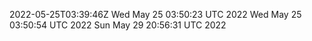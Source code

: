 2022-05-25T03:39:46Z
Wed May 25 03:50:23 UTC 2022
Wed May 25 03:50:54 UTC 2022
Sun May 29 20:56:31 UTC 2022
